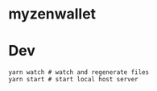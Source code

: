 # myzenwallet

# Dev
```shell
yarn watch # watch and regenerate files
yarn start # start local host server
```
